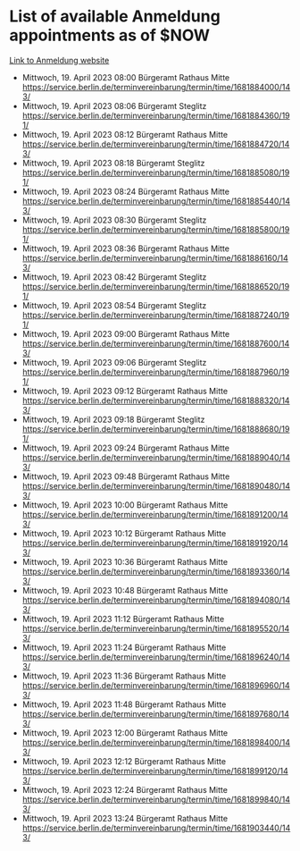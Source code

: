 # List of available Anmeldung appointments as of $NOW
[Link to Anmeldung website](https://service.berlin.de/terminvereinbarung/termin/tag.php?termin=1&anliegen[]=120686&dienstleisterlist=122210,122217,327316,122219,327312,122227,327314,122231,327346,122243,327348,122254,122252,329742,122260,329745,122262,329748,122271,327278,122273,327274,122277,327276,330436,122280,327294,122282,327290,122284,327292,122291,327270,122285,327266,122286,327264,122296,327268,150230,329760,122297,327286,122294,327284,122312,329763,122314,329775,122304,327330,122311,327334,122309,327332,317869,122281,327352,122279,329772,122283,122276,327324,122274,327326,122267,329766,122246,327318,122251,327320,122257,327322,122208,327298,122226,327300&herkunft=http%3A%2F%2Fservice.berlin.de%2Fdienstleistung%2F120686%2F)
- Mittwoch, 19. April 2023 08:00 Bürgeramt Rathaus Mitte https://service.berlin.de/terminvereinbarung/termin/time/1681884000/143/
- Mittwoch, 19. April 2023 08:06 Bürgeramt Steglitz https://service.berlin.de/terminvereinbarung/termin/time/1681884360/191/
- Mittwoch, 19. April 2023 08:12 Bürgeramt Rathaus Mitte https://service.berlin.de/terminvereinbarung/termin/time/1681884720/143/
- Mittwoch, 19. April 2023 08:18 Bürgeramt Steglitz https://service.berlin.de/terminvereinbarung/termin/time/1681885080/191/
- Mittwoch, 19. April 2023 08:24 Bürgeramt Rathaus Mitte https://service.berlin.de/terminvereinbarung/termin/time/1681885440/143/
- Mittwoch, 19. April 2023 08:30 Bürgeramt Steglitz https://service.berlin.de/terminvereinbarung/termin/time/1681885800/191/
- Mittwoch, 19. April 2023 08:36 Bürgeramt Rathaus Mitte https://service.berlin.de/terminvereinbarung/termin/time/1681886160/143/
- Mittwoch, 19. April 2023 08:42 Bürgeramt Steglitz https://service.berlin.de/terminvereinbarung/termin/time/1681886520/191/
- Mittwoch, 19. April 2023 08:54 Bürgeramt Steglitz https://service.berlin.de/terminvereinbarung/termin/time/1681887240/191/
- Mittwoch, 19. April 2023 09:00 Bürgeramt Rathaus Mitte https://service.berlin.de/terminvereinbarung/termin/time/1681887600/143/
- Mittwoch, 19. April 2023 09:06 Bürgeramt Steglitz https://service.berlin.de/terminvereinbarung/termin/time/1681887960/191/
- Mittwoch, 19. April 2023 09:12 Bürgeramt Rathaus Mitte https://service.berlin.de/terminvereinbarung/termin/time/1681888320/143/
- Mittwoch, 19. April 2023 09:18 Bürgeramt Steglitz https://service.berlin.de/terminvereinbarung/termin/time/1681888680/191/
- Mittwoch, 19. April 2023 09:24 Bürgeramt Rathaus Mitte https://service.berlin.de/terminvereinbarung/termin/time/1681889040/143/
- Mittwoch, 19. April 2023 09:48 Bürgeramt Rathaus Mitte https://service.berlin.de/terminvereinbarung/termin/time/1681890480/143/
- Mittwoch, 19. April 2023 10:00 Bürgeramt Rathaus Mitte https://service.berlin.de/terminvereinbarung/termin/time/1681891200/143/
- Mittwoch, 19. April 2023 10:12 Bürgeramt Rathaus Mitte https://service.berlin.de/terminvereinbarung/termin/time/1681891920/143/
- Mittwoch, 19. April 2023 10:36 Bürgeramt Rathaus Mitte https://service.berlin.de/terminvereinbarung/termin/time/1681893360/143/
- Mittwoch, 19. April 2023 10:48 Bürgeramt Rathaus Mitte https://service.berlin.de/terminvereinbarung/termin/time/1681894080/143/
- Mittwoch, 19. April 2023 11:12 Bürgeramt Rathaus Mitte https://service.berlin.de/terminvereinbarung/termin/time/1681895520/143/
- Mittwoch, 19. April 2023 11:24 Bürgeramt Rathaus Mitte https://service.berlin.de/terminvereinbarung/termin/time/1681896240/143/
- Mittwoch, 19. April 2023 11:36 Bürgeramt Rathaus Mitte https://service.berlin.de/terminvereinbarung/termin/time/1681896960/143/
- Mittwoch, 19. April 2023 11:48 Bürgeramt Rathaus Mitte https://service.berlin.de/terminvereinbarung/termin/time/1681897680/143/
- Mittwoch, 19. April 2023 12:00 Bürgeramt Rathaus Mitte https://service.berlin.de/terminvereinbarung/termin/time/1681898400/143/
- Mittwoch, 19. April 2023 12:12 Bürgeramt Rathaus Mitte https://service.berlin.de/terminvereinbarung/termin/time/1681899120/143/
- Mittwoch, 19. April 2023 12:24 Bürgeramt Rathaus Mitte https://service.berlin.de/terminvereinbarung/termin/time/1681899840/143/
- Mittwoch, 19. April 2023 13:24 Bürgeramt Rathaus Mitte https://service.berlin.de/terminvereinbarung/termin/time/1681903440/143/
